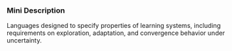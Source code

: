 ### Mini Description

Languages designed to specify properties of learning systems, including requirements on exploration, adaptation, and convergence behavior under uncertainty.
